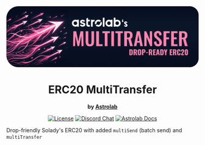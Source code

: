 <div align="center">
  <img border-radius="25px" max-height="250px" src="./banner.png" />
  <h1>ERC20 MultiTransfer</h1>
  <p>
    <strong>by <a href="https://astrolab.fi">Astrolab<a></strong>
  </p>
  <p>
    <!-- <a href="https://github.com/AstrolabDAO/erc20-multitransfer/actions"><img alt="Build Status" src="https://github.com/AstrolabDAO/erc20-multitransfer/actions/workflows/tests.yaml/badge.svg" /></a> -->
    <a href="https://opensource.org/licenses/MIT"><img alt="License" src="https://img.shields.io/github/license/AstrolabDAO/erc20-multitransfer?color=3AB2FF" /></a>
    <a href="https://discord.gg/PtAkTCwueu"><img alt="Discord Chat" src="https://img.shields.io/discord/984518964371673140"/></a>
    <a href="https://docs.astrolab.fi"><img alt="Astrolab Docs" src="https://img.shields.io/badge/astrolab_docs-F9C3B3" /></a>
  </p>
</div>

Drop-friendly Solady's ERC20 with added `multiSend` (batch send) and `multiTransfer`
